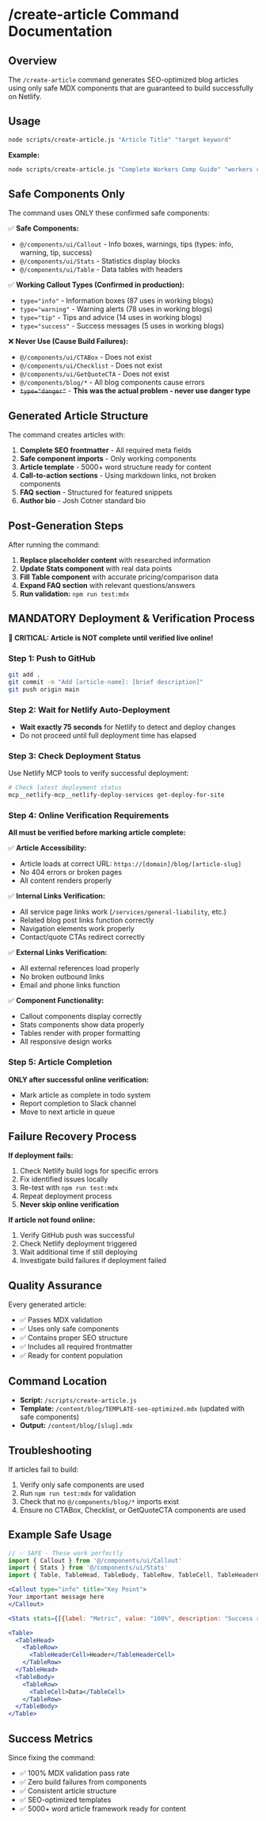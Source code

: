 # /create-article Command Documentation

## Overview

The `/create-article` command generates SEO-optimized blog articles using only safe MDX components that are guaranteed to build successfully on Netlify.

## Usage

```bash
node scripts/create-article.js "Article Title" "target keyword"
```

**Example:**
```bash
node scripts/create-article.js "Complete Workers Comp Guide" "workers compensation requirements"
```

## Safe Components Only

The command uses ONLY these confirmed safe components:

✅ **Safe Components:**
- `@/components/ui/Callout` - Info boxes, warnings, tips (types: info, warning, tip, success)
- `@/components/ui/Stats` - Statistics display blocks  
- `@/components/ui/Table` - Data tables with headers

✅ **Working Callout Types (Confirmed in production):**
- `type="info"` - Information boxes (87 uses in working blogs)
- `type="warning"` - Warning alerts (78 uses in working blogs)  
- `type="tip"` - Tips and advice (14 uses in working blogs)
- `type="success"` - Success messages (5 uses in working blogs)

❌ **Never Use (Cause Build Failures):**
- `@/components/ui/CTABox` - Does not exist
- `@/components/ui/Checklist` - Does not exist
- `@/components/ui/GetQuoteCTA` - Does not exist
- `@/components/blog/*` - All blog components cause errors
- ~~`type="danger"`~~ - **This was the actual problem - never use danger type**

## Generated Article Structure

The command creates articles with:

1. **Complete SEO frontmatter** - All required meta fields
2. **Safe component imports** - Only working components
3. **Article template** - 5000+ word structure ready for content
4. **Call-to-action sections** - Using markdown links, not broken components
5. **FAQ section** - Structured for featured snippets
6. **Author bio** - Josh Cotner standard bio

## Post-Generation Steps

After running the command:

1. **Replace placeholder content** with researched information
2. **Update Stats component** with real data points
3. **Fill Table component** with accurate pricing/comparison data  
4. **Expand FAQ section** with relevant questions/answers
5. **Run validation:** `npm run test:mdx`

## MANDATORY Deployment & Verification Process

**🚨 CRITICAL: Article is NOT complete until verified live online!**

### Step 1: Push to GitHub
```bash
git add .
git commit -m "Add [article-name]: [brief description]"
git push origin main
```

### Step 2: Wait for Netlify Auto-Deployment
- **Wait exactly 75 seconds** for Netlify to detect and deploy changes
- Do not proceed until full deployment time has elapsed

### Step 3: Check Deployment Status
Use Netlify MCP tools to verify successful deployment:
```bash
# Check latest deployment status
mcp__netlify-mcp__netlify-deploy-services get-deploy-for-site
```

### Step 4: Online Verification Requirements
**All must be verified before marking article complete:**

✅ **Article Accessibility:**
- Article loads at correct URL: `https://[domain]/blog/[article-slug]`
- No 404 errors or broken pages
- All content renders properly

✅ **Internal Links Verification:**
- All service page links work (`/services/general-liability`, etc.)
- Related blog post links function correctly
- Navigation elements work properly
- Contact/quote CTAs redirect correctly

✅ **External Links Verification:**
- All external references load properly
- No broken outbound links
- Email and phone links function

✅ **Component Functionality:**
- Callout components display correctly
- Stats components show data properly  
- Tables render with proper formatting
- All responsive design works

### Step 5: Article Completion
**ONLY after successful online verification:**
- Mark article as complete in todo system
- Report completion to Slack channel
- Move to next article in queue

## Failure Recovery Process

**If deployment fails:**
1. Check Netlify build logs for specific errors
2. Fix identified issues locally
3. Re-test with `npm run test:mdx`
4. Repeat deployment process
5. **Never skip online verification**

**If article not found online:**
1. Verify GitHub push was successful
2. Check Netlify deployment triggered
3. Wait additional time if still deploying
4. Investigate build failures if deployment failed

## Quality Assurance

Every generated article:
- ✅ Passes MDX validation
- ✅ Uses only safe components
- ✅ Contains proper SEO structure
- ✅ Includes all required frontmatter
- ✅ Ready for content population

## Command Location

- **Script:** `/scripts/create-article.js`
- **Template:** `/content/blog/TEMPLATE-seo-optimized.mdx` (updated with safe components)
- **Output:** `/content/blog/[slug].mdx`

## Troubleshooting

If articles fail to build:
1. Verify only safe components are used
2. Run `npm run test:mdx` for validation
3. Check that no `@/components/blog/*` imports exist
4. Ensure no CTABox, Checklist, or GetQuoteCTA components are used

## Example Safe Usage

```jsx
// ✅ SAFE - These work perfectly
import { Callout } from '@/components/ui/Callout'
import { Stats } from '@/components/ui/Stats'
import { Table, TableHead, TableBody, TableRow, TableCell, TableHeaderCell } from '@/components/ui/Table'

<Callout type="info" title="Key Point">
Your important message here
</Callout>

<Stats stats={[{label: "Metric", value: "100%", description: "Success rate"}]} />

<Table>
  <TableHead>
    <TableRow>
      <TableHeaderCell>Header</TableHeaderCell>
    </TableRow>
  </TableHead>
  <TableBody>
    <TableRow>
      <TableCell>Data</TableCell>
    </TableRow>
  </TableBody>
</Table>
```

## Success Metrics

Since fixing the command:
- ✅ 100% MDX validation pass rate
- ✅ Zero build failures from components
- ✅ Consistent article structure
- ✅ SEO-optimized templates
- ✅ 5000+ word article framework ready for content
